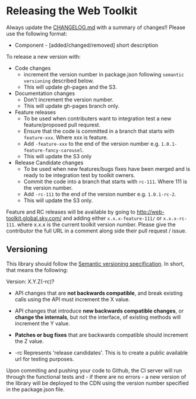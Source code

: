 # Releasing the Web Toolkit

Always update the [CHANGELOG.md](./CHANGELOG.md) with a summary of changes!! Please use the following format:
 * Component - [added/changed/removed] short description

To release a new version with:
  - Code changes
    - increment the version number in package.json following `semantic versioning` described below.
    - This will update gh-pages and the S3.
  - Documentation changes
    - Don't increment the version number.
    - This will update gh-pages branch only.
  - Feature releases
    - To be used when contributers want to integration test a new feature/proposed pull requrest.
    - Ensure that the code is committed in a branch that starts with `feature-xxx`. Where xxx is feature.
    - Add `-feature-xxx` to the end of the version number e.g. `1.0.1-feature-fancy-carousel`.
    - This will update the S3 only
  - Release Candidate changes
    - To be used when new features/bugs fixes have been merged and is ready to be integration test by toolkit owners.
    - Commit the code into a branch that starts with `rc-111`. Where 111 is the version number.
    - Add `-rc-111` to the end of the version number e.g. `1.0.1-rc-2`.
    - This will update the S3 only.

Feature and RC releases will be available by going to http://web-toolkit.global.sky.com/ and adding either `x.x.x-feature-111/` or `x.x.x-rc-111`. where x.x.x is the current toolkit version number.  Please give the contributor the full URL in a comment along side their pull request / issue.

## Versioning

This library should follow the [Semantic versioning specification](http://semver.org/).
In short, that means the following:

Version: X.Y.Z(-rc)?

- API changes that are **not backwards compatible**, and break existing
  calls using the API must increment the X value.

- API changes that introduce **new backwards compatible changes**, or **change the
  internals**, but not the interface, of existing methods will increment the
  Y value.

- **Patches or bug fixes** that are backwards compatible should increment the
  Z value.

- -rc Represents 'release candidates'.  This is to create a public available url for testing purposes.

Upon commiting and pushing your code to Github, the CI server will run through
the functional tests and - if there are no errors - a new version of the library
will be deployed to the CDN using the version number specified in the
package.json file.
